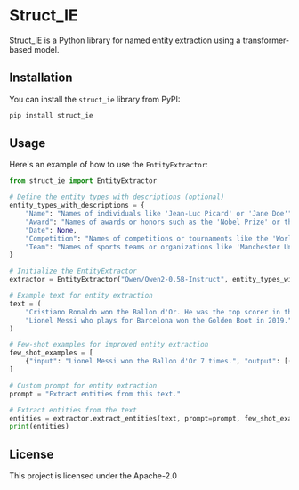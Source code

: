 # Struct_IE

Struct_IE is a Python library for named entity extraction using a transformer-based model.

## Installation

You can install the `struct_ie` library from PyPI:

```bash
pip install struct_ie
```

## Usage

Here's an example of how to use the `EntityExtractor`:

```python
from struct_ie import EntityExtractor

# Define the entity types with descriptions (optional)
entity_types_with_descriptions = {
    "Name": "Names of individuals like 'Jean-Luc Picard' or 'Jane Doe'",
    "Award": "Names of awards or honors such as the 'Nobel Prize' or the 'Pulitzer Prize'",
    "Date": None,
    "Competition": "Names of competitions or tournaments like the 'World Cup' or the 'Olympic Games'",
    "Team": "Names of sports teams or organizations like 'Manchester United' or 'FC Barcelona'"
}

# Initialize the EntityExtractor
extractor = EntityExtractor("Qwen/Qwen2-0.5B-Instruct", entity_types_with_descriptions, device="cpu")

# Example text for entity extraction
text = (
    "Cristiano Ronaldo won the Ballon d'Or. He was the top scorer in the UEFA Champions League in 2018. "
    "Lionel Messi who plays for Barcelona won the Golden Boot in 2019."
)

# Few-shot examples for improved entity extraction
few_shot_examples = [
    {"input": "Lionel Messi won the Ballon d'Or 7 times.", "output": [("Messi", "Name"), ("Ballon d'Or", "Award")]}
]

# Custom prompt for entity extraction
prompt = "Extract entities from this text."

# Extract entities from the text
entities = extractor.extract_entities(text, prompt=prompt, few_shot_examples=few_shot_examples)
print(entities)
```

## License

This project is licensed under the Apache-2.0
